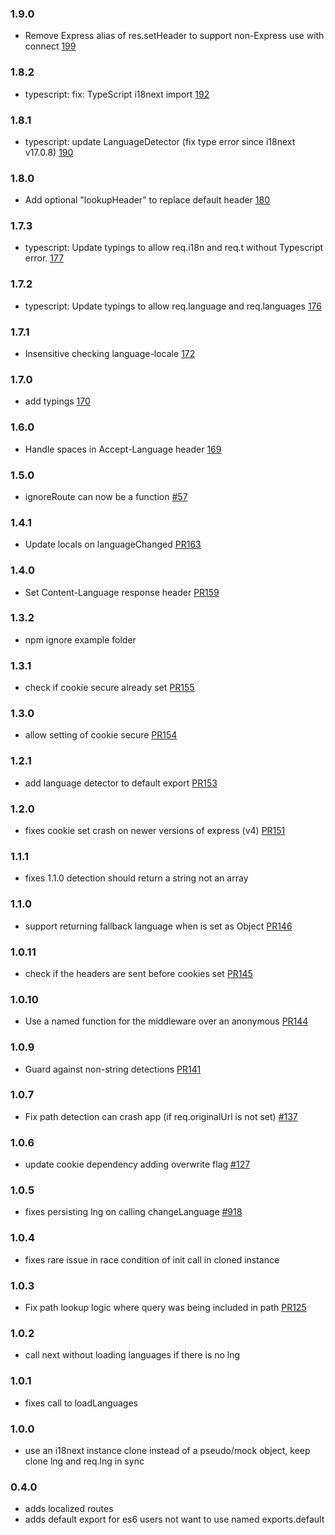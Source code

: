 ### 1.9.0

- Remove Express alias of res.setHeader to support non-Express use with connect [199](https://github.com/i18next/i18next-express-middleware/pull/199)

### 1.8.2

- typescript: fix: TypeScript i18next import [192](https://github.com/i18next/i18next-express-middleware/pull/192)

### 1.8.1

- typescript: update LanguageDetector (fix type error since i18next v17.0.8) [190](https://github.com/i18next/i18next-express-middleware/pull/190)

### 1.8.0

- Add optional "lookupHeader" to replace default header [180](https://github.com/i18next/i18next-express-middleware/pull/180)

### 1.7.3

- typescript: Update typings to allow req.i18n and req.t without Typescript error. [177](https://github.com/i18next/i18next-express-middleware/pull/177)

### 1.7.2

- typescript: Update typings to allow req.language and req.languages [176](https://github.com/i18next/i18next-express-middleware/pull/176)

### 1.7.1

- Insensitive checking language-locale [172](https://github.com/i18next/i18next-express-middleware/pull/172)

### 1.7.0

- add typings [170](https://github.com/i18next/i18next-express-middleware/pull/170)

### 1.6.0

- Handle spaces in Accept-Language header [169](https://github.com/i18next/i18next-express-middleware/pull/169)

### 1.5.0

- ignoreRoute can now be a function [#57](https://github.com/i18next/i18next-express-middleware/issues/57)

### 1.4.1

- Update locals on languageChanged [PR163](https://github.com/i18next/i18next-express-middleware/pull/163)

### 1.4.0

- Set Content-Language response header [PR159](https://github.com/i18next/i18next-express-middleware/pull/159)

### 1.3.2

- npm ignore example folder

### 1.3.1

- check if cookie secure already set [PR155](https://github.com/i18next/i18next-express-middleware/pull/155)

### 1.3.0

- allow setting of cookie secure [PR154](https://github.com/i18next/i18next-express-middleware/pull/154)

### 1.2.1

- add language detector to default export [PR153](https://github.com/i18next/i18next-express-middleware/pull/153)

### 1.2.0

- fixes cookie set crash on newer versions of express (v4) [PR151](https://github.com/i18next/i18next-express-middleware/pull/151)

### 1.1.1

- fixes 1.1.0 detection should return a string not an array

### 1.1.0

- support returning fallback language when is set as Object [PR146](https://github.com/i18next/i18next-express-middleware/pull/146)

### 1.0.11

- check if the headers are sent before cookies set [PR145](https://github.com/i18next/i18next-express-middleware/pull/145)

### 1.0.10

- Use a named function for the middleware over an anonymous [PR144](https://github.com/i18next/i18next-express-middleware/pull/144)

### 1.0.9

- Guard against non-string detections [PR141](https://github.com/i18next/i18next-express-middleware/pull/141)

### 1.0.7

- Fix path detection can crash app (if req.originalUrl is not set) [#137](https://github.com/i18next/i18next-express-middleware/pull/137)

### 1.0.6

- update cookie dependency adding overwrite flag [#127](https://github.com/i18next/i18next-express-middleware/issues/127)

### 1.0.5

- fixes persisting lng on calling changeLanguage [#918](https://github.com/i18next/i18next/issues/918)

### 1.0.4

- fixes rare issue in race condition of init call in cloned instance

### 1.0.3

- Fix path lookup logic where query was being included in path [PR125](https://github.com/i18next/i18next-express-middleware/pull/125)

### 1.0.2

- call next without loading languages if there is no lng

### 1.0.1

- fixes call to loadLanguages

### 1.0.0

- use an i18next instance clone instead of a pseudo/mock object, keep clone lng and req.lng in sync

### 0.4.0

- adds localized routes
- adds default export for es6 users not want to use named exports.default
